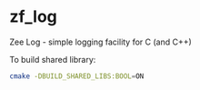 # zf_log
Zee Log - simple logging facility for C (and C++)

To build shared library:
```bash
cmake -DBUILD_SHARED_LIBS:BOOL=ON
```
